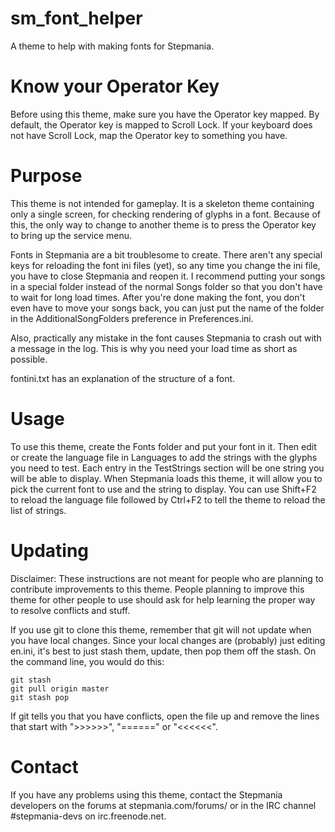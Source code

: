 # sm_font_helper
A theme to help with making fonts for Stepmania.

# Know your Operator Key
Before using this theme, make sure you have the Operator key mapped.  By
default, the Operator key is mapped to Scroll Lock.  If your keyboard does
not have Scroll Lock, map the Operator key to something you have.

# Purpose
This theme is not intended for gameplay.  It is a skeleton theme containing
only a single screen, for checking rendering of glyphs in a font.  Because of
this, the only way to change to another theme is to press the Operator key
to bring up the service menu.


Fonts in Stepmania are a bit troublesome to create.  There aren't any special
keys for reloading the font ini files (yet), so any time you change the ini
file, you have to close Stepmania and reopen it.  I recommend putting your
songs in a special folder instead of the normal Songs folder so that you
don't have to wait for long load times.  After you're done making the font,
you don't even have to move your songs back, you can just put the name of the
folder in the AdditionalSongFolders preference in Preferences.ini.

Also, practically any mistake in the font causes Stepmania to crash out with
a message in the log.  This is why you need your load time as short as
possible.


fontini.txt has an explanation of the structure of a font.

# Usage
To use this theme, create the Fonts folder and put your font in it.  Then
edit or create the language file in Languages to add the strings with the
glyphs you need to test.  Each entry in the TestStrings section will be one
string you will be able to display.  When Stepmania loads this theme, it
will allow you to pick the current font to use and the string to display.
You can use Shift+F2 to reload the language file followed by Ctrl+F2 to tell
the theme to reload the list of strings.


# Updating
Disclaimer:  These instructions are not meant for people who are planning to
contribute improvements to this theme.  People planning to improve this
theme for other people to use should ask for help learning the proper way to
resolve conflicts and stuff.

If you use git to clone this theme, remember that git will not update when
you have local changes.  Since your local changes are (probably) just editing
en.ini, it's best to just stash them, update, then pop them off the stash.
On the command line, you would do this:
```
git stash
git pull origin master
git stash pop
```
If git tells you that you have conflicts, open the file up and remove the lines that start with ">>>>>>", "======" or "<<<<<<".

# Contact
If you have any problems using this theme, contact the Stepmania developers
on the forums at stepmania.com/forums/ or in the IRC channel #stepmania-devs
on irc.freenode.net.

